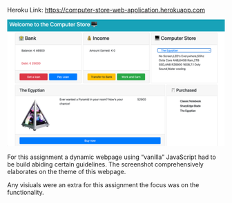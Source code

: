 Heroku Link:
https://computer-store-web-application.herokuapp.com

![img.png](Computer_Store_screenshot.png)

For this assignment a dynamic webpage using “vanilla” JavaScript had to be build abiding certain guidelines.
The screenshot comprehensively elaborates on the theme of this webpage.

Any visiuals were an extra for this assignment the focus was on the functionality.